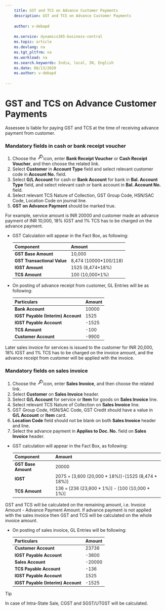 ```yaml
---
    title: GST and TCS on Advance Customer Payments
    description: GST and TCS on Advance Customer Payments

    author: v-debapd

    ms.service: dynamics365-business-central
    ms.topic: article
    ms.devlang: na
    ms.tgt_pltfrm: na
    ms.workload: na
    ms.search.keywords: India, local, IN, English
    ms.date: 08/13/2020
    ms.author: v-debapd

---
```

# GST and TCS on Advance Customer Payments 

Assessee is liable for paying GST and TCS at the time of receiving advance payment from customer.

### Mandatory fields in cash or bank receipt voucher

1. Choose the ![img](image/search.jpg)icon, enter **Bank Receipt Voucher** or **Cash Receipt Voucher**, and then choose the related link.
2. Select **Customer** in **Account Type** field and select relevant customer code in **Account No.** field.
3. Select **G/L Account** for cash or **Bank Account** for bank in **Bal. Account Type** field, and select relevant cash or bank account in **Bal. Account No.** field.
4. Select relevant TCS Nature of Collection, GST Group Code, HSN/SAC Code, Location Code on journal line.
5. **GST on Advance Payment** should be marked true.  

 For example, service amount is INR 20000 and customer made an advance payment of INR 10,000, 18% IGST and 1% TCS has to be charged on the advance payment.

- GST Calculation will appear in the Fact Box, as following:
    
    |Component|Amount|
    |----------------------------------|---------------------------------------|  
    |**GST Base Amount**|10,000|
    |**GST Transactional Value**|8,474 (10000*100/118)|
    |**IGST Amount**|1525 (8,474*18%)|
    |**TCS Amount**|100 (10,000*1%)|
    
- On posting of advance receipt from customer, GL Entries will be as following:

    |Particulars|Amount|
    |----------------------------------|---------------------------------------|  
    |**Bank Account**|10000|  
    |**IGST Payable (Interim) Account**|1525|  
    |**IGST Payable Account**|-1525| 
    |**TCS Amount**|-100|
    |**Customer Account**|-9900| 


Later sales invoice for services is issued to the customer for INR 20,000, 18% IGST and 1% TCS has to be charged on the invoice amount, and the advance receipt from customer will be applied with the invoice.

### Mandatory fields on sales invoice

1. Choose the ![img](image/search.jpg)icon, enter **Sales Invoice**, and then choose the related link.
2. Select **Customer** on **Sales Invoice** header.
3. Select **G/L Account** for service or **Item** for goods on **Sales Invoice** line.
4. Select relevant TCS Nature of Collection on **Sales Invoice** line.
5. GST Group Code, HSN/SAC Code, GST Credit should have a value in **G/L Account** or **Item** card.
6. **Location Code** field should not be blank on both **Sales Invoice** header and line.
7. Select the advance payment in **Applies to Doc. No.** field on **Sales Invoice** header.

- GST calculation will appear in the Fact Box, as following:

    |Component|Amount|
    |----------------------------------|---------------------------------------|  
    |**GST Base Amount**|20000|  
    |**IGST**|2075 = [3,600 (20,000 * 18%)]-[1525 (8,474 * 18%)]|  
    |**TCS Amount**|136 = [236 (23,600 * 1%)] - [100 (10,000 * 1%)] |

GST and TCS will be calculated on the remaining amount, i.e. Invoice Amount - Advance Payment Amount. If advance payment is not applied with the sales invoice then GST and TCS will be calculated on the whole invoice amount.

- On posting of sales invoice, GL Entries will be following:

    |Particulars|Amount|
    |----------------------------------|---------------------------------------|  
    |**Customer Account**|23736|  
    |**IGST Payable Account**|-3600|
    |**Sales Account**|-20000|
    |**TCS Payable Account**|-136|
    |**IGST Payable Account**|1525|
    |**IGST Payable (Interim) Account**|-1525|
    

> [!TIP]
> In case of Intra-State Sale, CGST and SGST/UTGST will be calculated.

